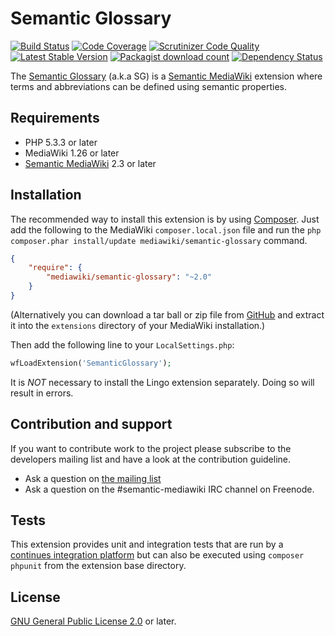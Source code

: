 # Semantic Glossary

[![Build Status](https://travis-ci.org/SemanticMediaWiki/SemanticGlossary.svg)](https://travis-ci.org/SemanticMediaWiki/SemanticGlossary)
[![Code Coverage](https://scrutinizer-ci.com/g/SemanticMediaWiki/SemanticGlossary/badges/coverage.png?b=master)](https://scrutinizer-ci.com/g/SemanticMediaWiki/SemanticGlossary/?branch=master)
[![Scrutinizer Code Quality](https://scrutinizer-ci.com/g/SemanticMediaWiki/SemanticGlossary/badges/quality-score.png?b=master)](https://scrutinizer-ci.com/g/SemanticMediaWiki/SemanticGlossary/?branch=master)
[![Latest Stable Version](https://poser.pugx.org/mediawiki/semantic-glossary/version.png)](https://packagist.org/packages/mediawiki/semantic-glossary)
[![Packagist download count](https://poser.pugx.org/mediawiki/semantic-glossary/d/total.png)](https://packagist.org/packages/mediawiki/semantic-glossary)
[![Dependency Status](https://www.versioneye.com/php/mediawiki:semantic-glossary/badge.png)](https://www.versioneye.com/php/mediawiki:semantic-glossary)

The [Semantic Glossary][mw-semantic-glossary] (a.k.a SG) is a [Semantic MediaWiki][smw] extension where
terms and abbreviations can be defined using semantic properties.

## Requirements

- PHP 5.3.3 or later
- MediaWiki 1.26 or later
- [Semantic MediaWiki][smw] 2.3 or later

## Installation

The recommended way to install this extension is by using [Composer][composer].
Just add the following to the MediaWiki `composer.local.json` file and run the
`php composer.phar install/update mediawiki/semantic-glossary` command.

```json
{
	"require": {
		"mediawiki/semantic-glossary": "~2.0"
	}
}
```

(Alternatively you can download a tar ball or zip file from
[GitHub](https://github.com/SemanticMediaWiki/SemanticGlossary/releases/latest)
and extract it into the `extensions` directory of your MediaWiki installation.)

Then add the following line to your `LocalSettings.php`:
```php
wfLoadExtension('SemanticGlossary');
```

It is *NOT* necessary to install the Lingo extension separately. Doing so will
result in errors.

## Contribution and support

If you want to contribute work to the project please subscribe to the developers mailing list and
have a look at the contribution guideline.

* Ask a question on [the mailing list](https://semantic-mediawiki.org/wiki/Mailing_list)
* Ask a question on the #semantic-mediawiki IRC channel on Freenode.

## Tests

This extension provides unit and integration tests that are run by a [continues integration platform][travis]
but can also be executed using `composer phpunit` from the extension base directory.

## License

[GNU General Public License 2.0][license] or later.

[license]: https://www.gnu.org/copyleft/gpl.html
[mw-semantic-glossary]: https://www.mediawiki.org/wiki/Extension:Semantic_Glossary
[mw-lingo]: https://www.mediawiki.org/wiki/Extension:Lingo
[smw]: https://www.mediawiki.org/wiki/Semantic_MediaWiki
[composer]: https://getcomposer.org/
[travis]: https://travis-ci.org/SemanticMediaWiki/SemanticGlossary
